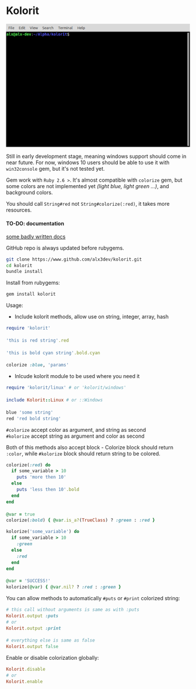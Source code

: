 # Kolorit

![GIF Preview](demo.gif)

Still in early development stage, meaning windows support should come in near future.
For now, windows 10 users should be able to use it with `win32console` gem, but it's not tested yet.

Gem work with `Ruby 2.6 >`. It's almost compatible with `colorize` gem, but some colors are not implemented yet
_(light blue, light green ...)_, and background colors.

You should call `String#red` not `String#colorize(:red)`, it takes more resources.
#### TO-DO: documentation
[some badly written docs](https://rubydoc.info/gems/kolorit/0.1.5)

GitHub repo is always updated before rubygems.
```bash
git clone https://www.github.com/alx3dev/kolorit.git
cd kolorit
bundle install
```

Install from rubygems:
```bash
gem install kolorit
```

Usage:

 - Include kolorit methods, allow use on string, integer, array, hash

```ruby
require 'kolorit'

'this is red string'.red

'this is bold cyan string'.bold.cyan

colorize :blue, 'params'
```

 - Inlcude kolorit module to be used where you need it

```ruby
require 'kolorit/linux' # or 'kolorit/windows'

include Kolorit::Linux # or ::Windows

blue 'some string'
red 'red bold string'
```

`#colorize` accept color as argument, and string as second  
`#kolorize` accept string as argument and color as second

Both of this methods also accept block - Colorize block should return `:color`,
while `#kolorize` block should return string to be colored.

```ruby
colorize(:red) do
  if some_variable > 10
    puts 'more then 10'
  else
    puts 'less then 10'.bold
  end
end

@var = true
colorize(:bold) { @var.is_a?(TrueClass) ? :green : :red }
```

```ruby
kolorize('some_variable') do
  if some_variable > 10
    :green
  else
    :red
  end
end

@var = 'SUCCESS!'
kolorize(@var) { @var.nil? ? :red : :green }
```

You can allow methods to automatically `#puts` or `#print` colorized string:

```ruby
# this call without arguments is same as with :puts
Kolorit.output :puts
# or
Kolorit.output :print

# everything else is same as false
Kolorit.output false
```

Enable or disable colorization globally:

```ruby
Kolorit.disable
# or
Kolorit.enable
```
